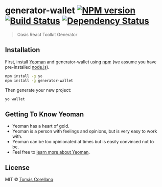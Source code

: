 # generator-wallet [![NPM version][npm-image]][npm-url] [![Build Status][travis-image]][travis-url] [![Dependency Status][daviddm-image]][daviddm-url]
> Oasis React Toolkit Generator

## Installation

First, install [Yeoman](http://yeoman.io) and generator-wallet using [npm](https://www.npmjs.com/) (we assume you have pre-installed [node.js](https://nodejs.org/)).

```bash
npm install -g yo
npm install -g generator-wallet
```

Then generate your new project:

```bash
yo wallet
```

## Getting To Know Yeoman

 * Yeoman has a heart of gold.
 * Yeoman is a person with feelings and opinions, but is very easy to work with.
 * Yeoman can be too opinionated at times but is easily convinced not to be.
 * Feel free to [learn more about Yeoman](http://yeoman.io/).

## License

MIT © [Tomás Corellano]()


[npm-image]: https://badge.fury.io/js/generator-oasis.svg
[npm-url]: https://npmjs.org/package/generator-oasis
[travis-image]: https://travis-ci.com/Nevtep/generator-oasis.svg?branch=master
[travis-url]: https://travis-ci.com/Nevtep/generator-oasis
[daviddm-image]: https://david-dm.org/Nevtep/generator-oasis.svg?theme=shields.io
[daviddm-url]: https://david-dm.org/Nevtep/generator-oasis
